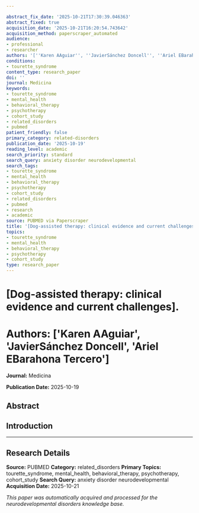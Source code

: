 ```yaml
---

abstract_fix_date: '2025-10-21T17:30:39.046363'
abstract_fixed: true
acquisition_date: '2025-10-21T16:20:54.743642'
acquisition_method: paperscraper_automated
audience:
- professional
- researcher
authors: '[''Karen AAguiar'', ''JavierSánchez Doncell'', ''Ariel EBarahona Tercero'']'
conditions:
- tourette_syndrome
content_type: research_paper
doi: ''
journal: Medicina
keywords:
- tourette_syndrome
- mental_health
- behavioral_therapy
- psychotherapy
- cohort_study
- related_disorders
- pubmed
patient_friendly: false
primary_category: related-disorders
publication_date: '2025-10-19'
reading_level: academic
search_priority: standard
search_query: anxiety disorder neurodevelopmental
search_tags:
- tourette_syndrome
- mental_health
- behavioral_therapy
- psychotherapy
- cohort_study
- related_disorders
- pubmed
- research
- academic
source: PUBMED via Paperscraper
title: '[Dog-assisted therapy: clinical evidence and current challenges].'
topics:
- tourette_syndrome
- mental_health
- behavioral_therapy
- psychotherapy
- cohort_study
type: research_paper
---
```




# [Dog-assisted therapy: clinical evidence and current challenges].

# **Authors:** ['Karen AAguiar', 'JavierSánchez Doncell', 'Ariel EBarahona Tercero']

**Journal:** Medicina

**Publication Date:** 2025-10-19

## Abstract

## Introduction

---

## Research Details

**Source:** PUBMED
**Category:** related_disorders
**Primary Topics:** tourette_syndrome, mental_health, behavioral_therapy, psychotherapy, cohort_study
**Search Query:** anxiety disorder neurodevelopmental
**Acquisition Date:** 2025-10-21

*This paper was automatically acquired and processed for the neurodevelopmental disorders knowledge base.*
